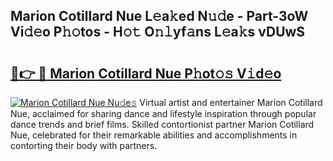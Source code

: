 ## Marion Cotillard Nue L𝚎a𝚔ed N𝚞𝚍e - Part-3oW Vi𝚍𝚎o P𝚑𝚘tos - H𝚘𝚝 O𝚗𝚕yf𝚊ns L𝚎a𝚔s vDUwS

# <h2><a href="http://kf61ifr.oniu.top/?m=Marion+Cotillard+Nue">🔗👉 🔴 Marion Cotillard Nue P𝚑ot𝚘𝚜 V𝚒d𝚎o</a></h2>

[![Marion Cotillard Nue Nu𝚍e𝚜](https://i.imgur.com/0qMVB7G.gif)](http://kf61ifr.oniu.top/?m=Marion+Cotillard+Nue)
Virtual artist and entertainer Marion Cotillard Nue, acclaimed for sharing dance and lifestyle inspiration through popular dance trends and brief films. Skilled contortionist partner Marion Cotillard Nue, celebrated for their remarkable abilities and accomplishments in contorting their body with partners.  
